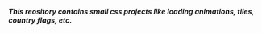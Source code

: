 <i><strong>This reository contains small css projects like loading animations, tiles, country flags, etc.</strong></i>
